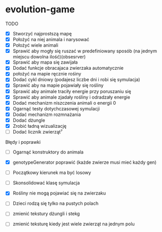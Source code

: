 # evolution-game
TODO
- [x] Stworzyć najprostszą mapę
- [x] Położyć na niej animala i narysować
- [x] Położyć wiele animali
- [x] Sprawić aby mogły się ruszać w predefiniowany sposób (na jednym miejscu dowolna ilość)(obsesrver) 
- [x] Sprawić aby mapa się zawijała
- [x] Dodać funkcje obracajaca zwierzaka automatycznie
- [x] położyć na mapie ręcznie rośiny
- [x] Dodać cykl dniowy (podajesz liczbe dni i robi się symulacja)
- [x] Sprawić aby na mapie pojawiały się rośliny
- [x] Sprawić aby animale traciły energie przy poruszaniu się
- [x] Sprawić aby animale zjadały rośliny i odradzały energie
- [x] Dodać mechanizm niszczenia animali o energii 0
- [x] Ogarnąć testy dotychczasowej symulacji
- [x] Dodać mechanizm rozmnażania
- [x] Dodać dżungle
- [x] Zrobić ładną wizualizację
- [ ] Dodać licznik zwierząt⁷

Błędy i poprawki
- [ ] Ogarnąć konstruktory do animala
- [x] genotypeGenerator poprawić (każde zwierze musi mieć każdy gen)
- [ ] Początkowy kierunek ma być losowy
- [ ] Skonsolidować klasę symulacja
- [x] Rośliny nie mogą pojawiać się na zwierzaku
- [ ] Dzieci rodzą się tylko na pustych polach
- [ ] zmienić tekstury dżungli i stekg
- [ ] zmienić teksturę kiedy jest wiele zwierząt na jednym polu


